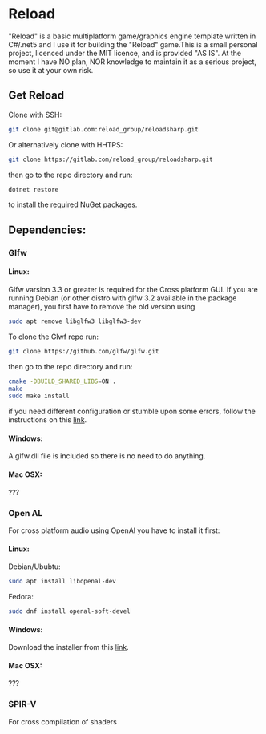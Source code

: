 # Reload

"Reload" is a basic multiplatform game/graphics engine template
written in C#/.net5 and I use it for building
the "Reload" game.This is a small personal project, licenced under the MIT
licence, and is provided "AS IS". At the moment I have NO plan, NOR knowledge to
maintain it as a serious project, so use it at your own risk.


## Get Reload

Clone with SSH:

``` bash
git clone git@gitlab.com:reload_group/reloadsharp.git
```

Or alternatively clone with HHTPS:

```bash
git clone https://gitlab.com/reload_group/reloadsharp.git
```

then go to the repo directory and run: 

``` bash
dotnet restore
```

to install the required NuGet packages.

## Dependencies:

### Glfw

#### Linux:

Glfw varsion 3.3 or greater is required for the Cross platform GUI. 
If you are running Debian (or other distro with glfw 3.2 available in the package manager), you first have to remove the old version using

```bash
sudo apt remove libglfw3 libglfw3-dev
```

To clone the Glwf repo run:

```bash
git clone https://github.com/glfw/glfw.git
```

then go to the repo directory and run:

```bash
cmake -DBUILD_SHARED_LIBS=ON .
make
sudo make install
```

if you need different configuration or stumble upon some errors,
follow the instructions on this [link](https://www.glfw.org/docs/latest/compile.html).

#### Windows:
A glfw.dll file is included so there is no need to do anything.

#### Mac OSX:
???

### Open AL

For cross platform audio using OpenAl you have to install it first:

#### Linux:
Debian/Ububtu:

```bash
sudo apt install libopenal-dev
```

Fedora:

```bash
sudo dnf install openal-soft-devel
```

#### Windows:
Download the installer from this [link](https://www.openal.org/downloads/).

#### Mac OSX:
???

### SPIR-V

For cross compilation of shaders
